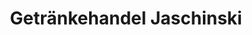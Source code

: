 ---
title: "Getränkehandel Jaschinski"
url: /freyburg-unstrut/getraenkehandel-jaschinski/
shop: Getränke
---
